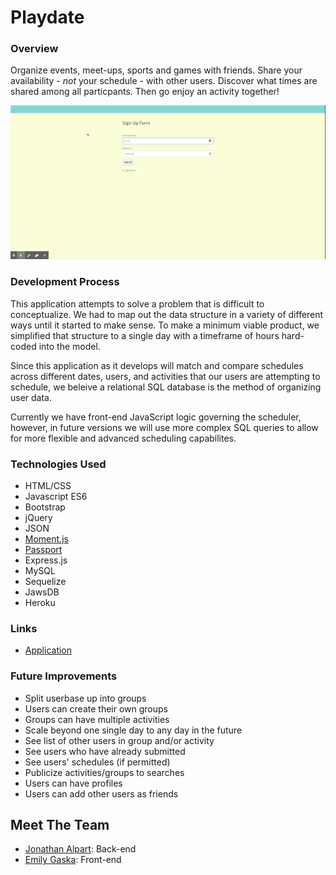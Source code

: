 # Playdate

### Overview

Organize events, meet-ups, sports and games with friends. Share your availability - *not* your schedule - with other users. Discover what times are shared among all particpants. Then go enjoy an activity together!

![Demo of Coding Quiz Challenge](demo.gif?raw=true)

### Development Process

This application attempts to solve a problem that is difficult to conceptualize. We had to map out the data structure in a variety of different ways until it started to make sense. To make a minimum viable product, we simplified that structure to a single day with a timeframe of hours hard-coded into the model.

Since this application as it develops will match and compare schedules across different dates, users, and activities that our users are attempting to schedule, we beleive a relational SQL database is the method of organizing user data.

Currently we have front-end JavaScript logic governing the scheduler, however, in future versions we will use more complex SQL queries to allow for more flexible and advanced scheduling capabilites.

### Technologies Used
* HTML/CSS
* Javascript ES6
* Bootstrap
* jQuery
* JSON
* [Moment.js](https://momentjs.com/)
* [Passport](https://www.npmjs.com/package/passport)
* Express.js
* MySQL
* Sequelize
* JawsDB
* Heroku

### Links
* [Application](https://project-playdate.herokuapp.com/)

### Future Improvements
* Split userbase up into groups
* Users can create their own groups
* Groups can have multiple activities
* Scale beyond one single day to any day in the future
* See list of other users in group and/or activity
* See users who have already submitted
* See users' schedules (if permitted)
* Publicize activities/groups to searches
* Users can have profiles
* Users can add other users as friends


## Meet The Team
* [Jonathan Alpart](https://github.com/Jack-Aaron/): Back-end
* [Emily Gaska](https://github.com/egaska): Front-end
